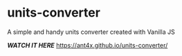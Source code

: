 # units-converter
A simple and handy units converter created with Vanilla JS

***WATCH IT HERE***
https://ant4x.github.io/units-converter/
